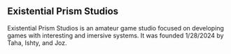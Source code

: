 ## Existential Prism Studios

Existential Prism Studios is an amateur game studio focused on developing games with interesting and imersive systems. It was founded 1/28/2024 by Taha, Ishty, and Joz. 
